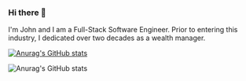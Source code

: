 ### Hi there 👋

I'm John and I am a Full-Stack Software Engineer. Prior to entering this industry, I dedicated over two decades as a wealth manager.

[![Anurag's GitHub stats](https://github-readme-stats.vercel.app/api?username=johnhsavin)](https://github.com/johnhsavin/github-readme-stats)


![Anurag's GitHub stats](https://github-readme-stats.vercel.app/api?username=johnhsavin&show_icons=true)

